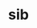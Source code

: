 ---
category: 3-letters
denotation: null
name: sib
reference_link: https://www.etymonline.com/word/sib
root_language: null
root_name: null
title: sib
type: free
word_sums:
- respelling: sib
  sum: 'Sib + '
---